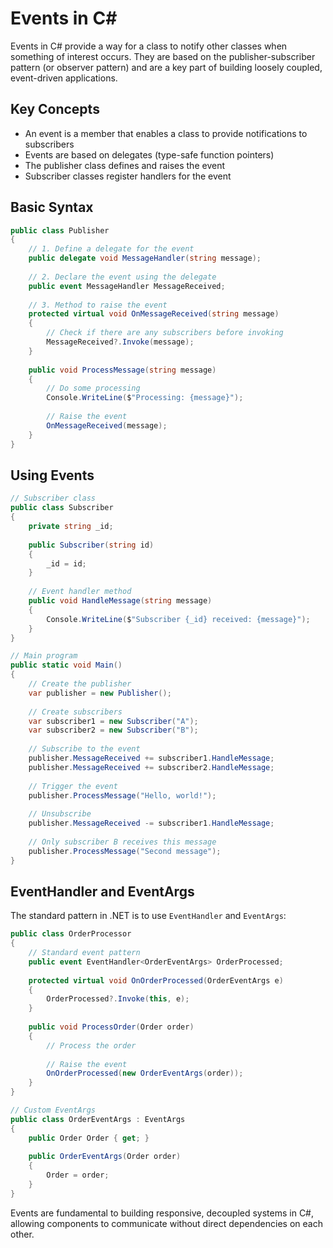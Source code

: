 # Events in C#

Events in C# provide a way for a class to notify other classes when something of interest occurs. They are based on the publisher-subscriber pattern (or observer pattern) and are a key part of building loosely coupled, event-driven applications.

## Key Concepts

- An event is a member that enables a class to provide notifications to subscribers
- Events are based on delegates (type-safe function pointers)
- The publisher class defines and raises the event
- Subscriber classes register handlers for the event

## Basic Syntax

```csharp
public class Publisher
{
    // 1. Define a delegate for the event
    public delegate void MessageHandler(string message);
    
    // 2. Declare the event using the delegate
    public event MessageHandler MessageReceived;
    
    // 3. Method to raise the event
    protected virtual void OnMessageReceived(string message)
    {
        // Check if there are any subscribers before invoking
        MessageReceived?.Invoke(message);
    }
    
    public void ProcessMessage(string message)
    {
        // Do some processing
        Console.WriteLine($"Processing: {message}");
        
        // Raise the event
        OnMessageReceived(message);
    }
}
```

## Using Events

```csharp
// Subscriber class
public class Subscriber
{
    private string _id;
    
    public Subscriber(string id)
    {
        _id = id;
    }
    
    // Event handler method
    public void HandleMessage(string message)
    {
        Console.WriteLine($"Subscriber {_id} received: {message}");
    }
}

// Main program
public static void Main()
{
    // Create the publisher
    var publisher = new Publisher();
    
    // Create subscribers
    var subscriber1 = new Subscriber("A");
    var subscriber2 = new Subscriber("B");
    
    // Subscribe to the event
    publisher.MessageReceived += subscriber1.HandleMessage;
    publisher.MessageReceived += subscriber2.HandleMessage;
    
    // Trigger the event
    publisher.ProcessMessage("Hello, world!");
    
    // Unsubscribe
    publisher.MessageReceived -= subscriber1.HandleMessage;
    
    // Only subscriber B receives this message
    publisher.ProcessMessage("Second message");
}
```

## EventHandler and EventArgs

The standard pattern in .NET is to use `EventHandler` and `EventArgs`:

```csharp
public class OrderProcessor
{
    // Standard event pattern
    public event EventHandler<OrderEventArgs> OrderProcessed;
    
    protected virtual void OnOrderProcessed(OrderEventArgs e)
    {
        OrderProcessed?.Invoke(this, e);
    }
    
    public void ProcessOrder(Order order)
    {
        // Process the order
        
        // Raise the event
        OnOrderProcessed(new OrderEventArgs(order));
    }
}

// Custom EventArgs
public class OrderEventArgs : EventArgs
{
    public Order Order { get; }
    
    public OrderEventArgs(Order order)
    {
        Order = order;
    }
}
```

Events are fundamental to building responsive, decoupled systems in C#, allowing components to communicate without direct dependencies on each other.